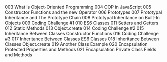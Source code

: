 003 What is Object-Oriented Programming
004 OOP in JavaScript
005 Constructor Functions and the new Operator
006 Prototypes
007 Prototypal Inheritance and The Prototype Chain
008 Prototypal Inheritance on Built-In Objects
009 Coding Challenge #1
010 ES6 Classes
011 Setters and Getters
012 Static Methods
013 Object.create
014 Coding Challenge #2
015 Inheritance Between Classes Constructor Functions
016 Coding Challenge #3
017 Inheritance Between Classes ES6 Classes
018 Inheritance Between Classes Object.create
019 Another Class Example
020 Encapsulation Protected Properties and Methods
021 Encapsulation Private Class Fields and Methods
